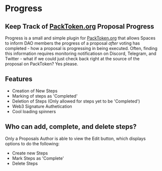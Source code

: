 # Progress

## Keep Track of [PackToken.org](http://PackToken.org) Proposal Progress

Progress is a small and simple plugin for [PackToken.org](http://PackToken.org) that allows Spaces to inform DAO members the progress of a proposal _after_ voting has completed - how a proposal is progressing in being executed. Often, finding this information requires monitoring notificatiosn on Discord, Telegram, and Twitter - what if we could just check back right at the source of the proposal on PackToken? Yes please.

## Features

- Creation of New Steps
- Marking of steps as 'Completed'
- Deletion of Steps (Only allowed for steps yet to be 'Completed')
- Web3 Signature Authetication
- Cool loading spinners

## Who can add, complete, and delete steps?

Only a Proposals Author is able to view the Edit button, which displays options to do the following:

- Create new Steps
- Mark Steps as 'Complete'
- Delete Steps
